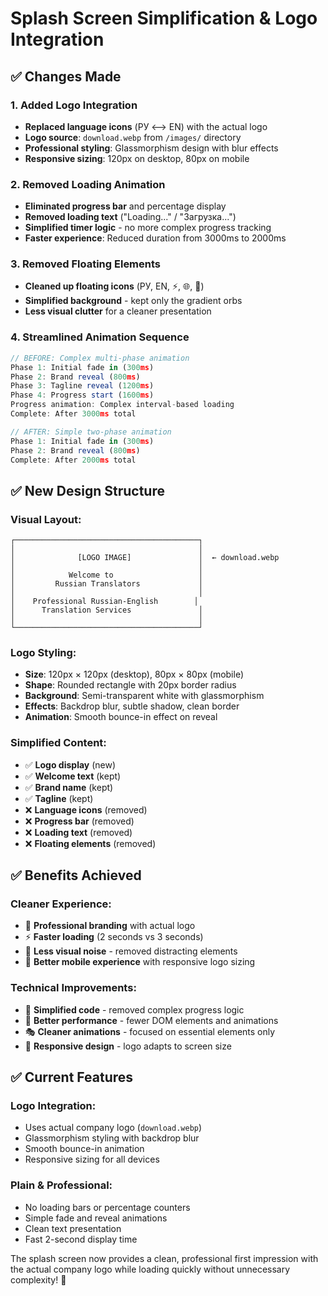 # Splash Screen Simplification & Logo Integration

## ✅ Changes Made

### 1. **Added Logo Integration**
- **Replaced language icons** (РУ ⟷ EN) with the actual logo
- **Logo source**: `download.webp` from `/images/` directory
- **Professional styling**: Glassmorphism design with blur effects
- **Responsive sizing**: 120px on desktop, 80px on mobile

### 2. **Removed Loading Animation**
- **Eliminated progress bar** and percentage display
- **Removed loading text** ("Loading..." / "Загрузка...")
- **Simplified timer logic** - no more complex progress tracking
- **Faster experience**: Reduced duration from 3000ms to 2000ms

### 3. **Removed Floating Elements**
- **Cleaned up floating icons** (РУ, EN, ⚡, 🌐, 📝)
- **Simplified background** - kept only the gradient orbs
- **Less visual clutter** for a cleaner presentation

### 4. **Streamlined Animation Sequence**
```javascript
// BEFORE: Complex multi-phase animation
Phase 1: Initial fade in (300ms)
Phase 2: Brand reveal (800ms) 
Phase 3: Tagline reveal (1200ms)
Phase 4: Progress start (1600ms)
Progress animation: Complex interval-based loading
Complete: After 3000ms total

// AFTER: Simple two-phase animation  
Phase 1: Initial fade in (300ms)
Phase 2: Brand reveal (800ms)
Complete: After 2000ms total
```

## ✅ New Design Structure

### **Visual Layout:**
```
┌─────────────────────────────────────────┐
│                                         │
│              [LOGO IMAGE]               │  ← download.webp
│                                         │
│            Welcome to                   │
│         Russian Translators             │
│                                         │
│    Professional Russian-English        │
│      Translation Services               │
│                                         │
└─────────────────────────────────────────┘
```

### **Logo Styling:**
- **Size**: 120px × 120px (desktop), 80px × 80px (mobile)
- **Shape**: Rounded rectangle with 20px border radius
- **Background**: Semi-transparent white with glassmorphism
- **Effects**: Backdrop blur, subtle shadow, clean border
- **Animation**: Smooth bounce-in effect on reveal

### **Simplified Content:**
- ✅ **Logo display** (new)
- ✅ **Welcome text** (kept)
- ✅ **Brand name** (kept)  
- ✅ **Tagline** (kept)
- ❌ **Language icons** (removed)
- ❌ **Progress bar** (removed)
- ❌ **Loading text** (removed)
- ❌ **Floating elements** (removed)

## ✅ Benefits Achieved

### **Cleaner Experience:**
- 🎯 **Professional branding** with actual logo
- ⚡ **Faster loading** (2 seconds vs 3 seconds)
- 🎨 **Less visual noise** - removed distracting elements
- 📱 **Better mobile experience** with responsive logo sizing

### **Technical Improvements:**
- 🔧 **Simplified code** - removed complex progress logic
- 🚀 **Better performance** - fewer DOM elements and animations
- 🎭 **Cleaner animations** - focused on essential elements only
- 📐 **Responsive design** - logo adapts to screen size

## ✅ Current Features

### **Logo Integration:**
- Uses actual company logo (`download.webp`)
- Glassmorphism styling with backdrop blur
- Smooth bounce-in animation
- Responsive sizing for all devices

### **Plain & Professional:**
- No loading bars or percentage counters
- Simple fade and reveal animations
- Clean text presentation
- Fast 2-second display time

The splash screen now provides a clean, professional first impression with the actual company logo while loading quickly without unnecessary complexity! 🚀
